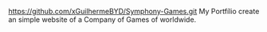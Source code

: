 https://github.com/xGuilhermeBYD/Symphony-Games.git
My Portfílio create an simple website of a Company of Games of worldwide.
